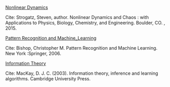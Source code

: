 <ins>Nonlinear Dynamics</ins>

Cite: Strogatz, Steven, author. Nonlinear Dynamics and Chaos : with Applications to Physics, Biology, Chemistry, and Engineering. Boulder, CO. , 2015.

<ins>Pattern Recognition and Machine_Learning</ins>
  
Cite: Bishop, Christopher M. Pattern Recognition and Machine Learning. New York :Springer, 2006.

<ins>Information Theory</ins>

Cite: MacKay, D. J. C. (2003). Information theory, inference and learning algorithms. Cambridge University Press.
